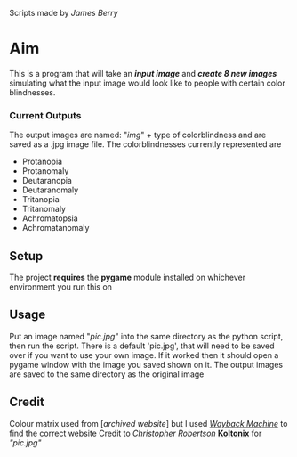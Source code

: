 Scripts made by _James Berry_
# Aim
This is a program that will take an _**input image**_ and _**create 8 new images**_ simulating what the input image would look like to people with certain color blindnesses.
### Current Outputs
The output images are named: "_img_" + type of colorblindness and are saved as a .jpg image file.
The colorblindnesses currently represented are
* Protanopia
* Protanomaly
* Deutaranopia
* Deutaranomaly
* Tritanopia
* Tritanomaly
* Achromatopsia
* Achromatanomaly
## Setup
The project **requires** the **pygame** module installed on whichever environment you run this on
## Usage
Put an image named "_pic.jpg_" into the same directory as the python script, then run the script. There is a default 'pic.jpg', that will need to be saved over if you want to use your own image. If it worked then it should open a pygame window with the image you saved shown on it. The output images are saved to the same directory as the original image
## Credit
Colour matrix used from [_archived website_] but I used [_Wayback Machine_](http://web.archive.org/web/20081014161121/http://www.colorjack.com/labs/colormatrix/) to find the correct website
Credit to _Christopher Robertson_ [**Koltonix**](https://github.com/Koltonix) for _"pic.jpg"_
